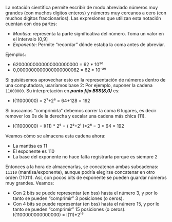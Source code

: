La notación científica permite escribir de modo abreviado números muy grandes (con muchos dígitos enteros) y números muy cercanos a cero (con muchos dígitos fraccionarios).
Las expresiones que utilizan esta notación cuentan con dos partes:

* *Mantisa*: representa la parte significativa del número. Toma un valor en el intervalo (0,9]
* *Exponente*: Permite “recordar” dónde estaba la coma antes de abreviar.

Ejemplos:

* 62000000000000000000000 = 62 * 10²⁰
* 0,0000000000000000000062 = 62 * 10⁻²⁰

Si quisiésemos aprovechar esto en la representación de números dentro de una computadora, usaríamos base 2: Por ejemplo, suponer la cadena ```11000000```. Su interpretación en ***punto fijo BSS(8,0)*** es: 

* I(11000000) = 2⁷+2⁶ = 64+128 = 192

Si buscamos  “comprimirla” debemos correr la coma 6 lugares, es decir remover los 0s de la derecha y escalar una cadena más chica (11). 

* I(11000000) = I(11) * 2⁶ = ( 2²+2¹ )*2⁶ = 3 * 64 = 192

Veamos cómo se almacena esta cadena ahora: 

* La mantisa es 11
* El exponente es 110
* La base del exponente no hace falta registrarla porque es siempre 2

Entonces a la hora de almacenarlas, se concatenan ambas subcadenas: ```11110``` (mantisa/exponente), aunque podría elegirse concatenar en otro orden (11011).
Así, con pocos bits de exponente se pueden guardar números muy grandes. Veamos: 

* Con 2 bits se puede representar (en bss) hasta el número 3, y por lo tanto se pueden “comprimir” 3 posiciones (o ceros).
* Con 4 bits se puede representar (en bss) hasta el número 15, y por lo tanto se pueden “comprimir” 15 posiciones (o ceros). I(1100000000000000)  =  I(11)*2¹⁵
